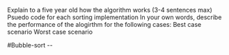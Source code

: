 Explain to a five year old how the algorithm works (3-4 sentences max)
Psuedo code for each sorting implementation
In your own words, describe the performance of the alogirthm for the following cases:
Best case scenario
Worst case scenario

#Bubble-sort --
